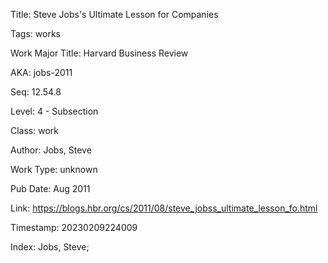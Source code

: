 Title:  Steve Jobs's Ultimate Lesson for Companies

Tags:   works

Work Major Title: Harvard Business Review

AKA:    jobs-2011

Seq:    12.54.8

Level:  4 - Subsection

Class:  work

Author: Jobs, Steve

Work Type: unknown

Pub Date: Aug 2011

Link:   https://blogs.hbr.org/cs/2011/08/steve_jobss_ultimate_lesson_fo.html

Timestamp: 20230209224009

Index:  Jobs, Steve; 

